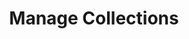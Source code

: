 ---
title: Manage Collections
excerpt: CRUD operations for manipulating collections
category: 642e25b85291100124b05ef4
---